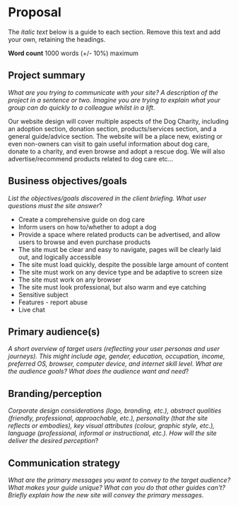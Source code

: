 # Proposal

The _italic text_ below is a guide to each section. Remove this text and add your own, retaining the headings.

**Word count** 1000 words (+/- 10%) maximum

## Project summary

_What are you trying to communicate with your site? A description of the project in a sentence or two. Imagine you are trying to explain what your group can do quickly to a colleague whilst in a lift_.

Our website design will cover multiple aspects of the Dog Charity, including an adoption section, donation section, products/services section, and a general guide/advice section. The website will be a place new, existing or even non-owners can visit to gain useful information about dog care, donate to a charity, and even browse and adopt a rescue dog. We will also advertise/recommend products related to dog care etc...

## Business objectives/goals

_List the objectives/goals discovered in the client briefing. What user questions must the site answer_?

- Create a comprehensive guide on dog care
- Inform users on how to/whether to adopt a dog
- Provide a space where related products can be advertised, and allow users to browse and even purchase products
- The site must be clear and easy to navigate, pages will be clearly laid out, and logically accessible
- The site must load quickly, despite the possible large amount of content
- The site must work on any device type and be adaptive to screen size
- The site must work on any browser
- The site must look professional, but also warm and eye catching
- Sensitive subject
- Features - report abuse
- Live chat


## Primary audience(s)

_A short overview of target users (reflecting your user personas and user journeys). This might include age, gender, education, occupation, income, preferred OS, browser, computer device, and internet skill level. What are the audience goals? What does the audience want and need_?

## Branding/perception

_Corporate design considerations (logo, branding, etc.), abstract qualities (friendly, professional, approachable, etc.), personality (that the site reflects or embodies), key visual attributes (colour, graphic style, etc.), language (professional, informal or instructional, etc.). How will the site deliver the desired perception_?

## Communication strategy

_What are the primary messages you want to convey to the target audience? What makes your guide unique? What can you do that other guides can&#39;t? Briefly explain how the new site will convey the primary messages_.
